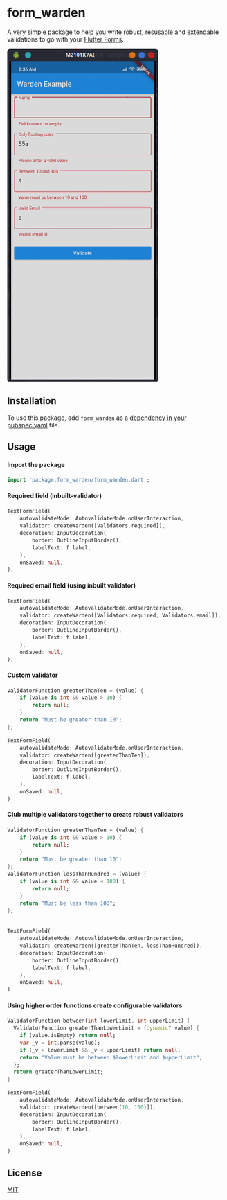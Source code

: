 # form_warden

A very simple package to help you write robust, resusable and extendable validations to go with your [Flutter Forms](https://flutter.dev/docs/cookbook/forms/validation).

![Alt text](https://raw.githubusercontent.com/sarkarshuvojit/form_warden/main/example/warden.png "Optional Title")

## Installation

To use this package, add `form_warden` as a [dependency in your pubspec.yaml](https://flutter.dev/docs/development/packages-and-plugins/using-packages) file.

## Usage

#### Import the package
```dart
import 'package:form_warden/form_warden.dart';
```

#### Required field (inbuilt-validator)

```dart
TextFormField(
    autovalidateMode: AutovalidateMode.onUserInteraction,
    validator: createWarden([Validators.required]),
    decoration: InputDecoration(
        border: OutlineInputBorder(),
        labelText: f.label,
    ),
    onSaved: null,
),

```

#### Required email field (using inbuilt validator)

```dart
TextFormField(
    autovalidateMode: AutovalidateMode.onUserInteraction,
    validator: createWarden([Validators.required, Validators.email]),
    decoration: InputDecoration(
        border: OutlineInputBorder(),
        labelText: f.label,
    ),
    onSaved: null,
),
```

#### Custom validator

```dart
ValidatorFunction greaterThanTen = (value) {
    if (value is int && value > 10) {
        return null;
    }
    return "Must be greater than 10";
};
```

```dart
TextFormField(
    autovalidateMode: AutovalidateMode.onUserInteraction,
    validator: createWarden([greaterThanTen]),
    decoration: InputDecoration(
        border: OutlineInputBorder(),
        labelText: f.label,
    ),
    onSaved: null,
)
```

#### Club multiple validators together to create robust validators

```dart
ValidatorFunction greaterThanTen = (value) {
    if (value is int && value > 10) {
        return null;
    }
    return "Must be greater than 10";
};
ValidatorFunction lessThanHundred = (value) {
    if (value is int && value < 100) {
        return null;
    }
    return "Must be less than 100";
};
```

```dart

TextFormField(
    autovalidateMode: AutovalidateMode.onUserInteraction,
    validator: createWarden([greaterThanTen, lessThanHundred]),
    decoration: InputDecoration(
        border: OutlineInputBorder(),
        labelText: f.label,
    ),
    onSaved: null,
)
```

#### Using higher order functions create configurable validators

```dart
ValidatorFunction between(int lowerLimit, int upperLimit) {
  ValidatorFunction greaterThanLowerLimit = (dynamic? value) {
    if (value.isEmpty) return null;
    var _v = int.parse(value);
    if (_v > lowerLimit && _v < upperLimit) return null;
    return "Value must be between $lowerLimit and $upperLimit";
  };
  return greaterThanLowerLimit;
}
```

```dart
TextFormField(
    autovalidateMode: AutovalidateMode.onUserInteraction,
    validator: createWarden([between(10, 100)]),
    decoration: InputDecoration(
        border: OutlineInputBorder(),
        labelText: f.label,
    ),
    onSaved: null,
)

```
## License

[MIT](https://choosealicense.com/licenses/mit/)

  